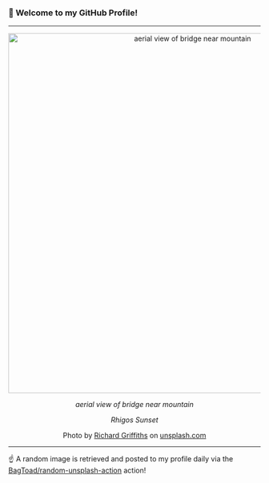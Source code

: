 ### 👋 Welcome to my GitHub Profile!

----

<div align="center">
  <img width="720" src="https://images.unsplash.com/photo-1533644657971-4c2775a95a1b?crop=entropy&cs=tinysrgb&fit=max&fm=jpg&ixid=M3w1NTI0OTR8MHwxfHJhbmRvbXx8fHx8fHx8fDE3MzAzNTUxNTJ8&ixlib=rb-4.0.3&q=80&w=1080" alt="aerial view of bridge near mountain">
  
  <em>aerial view of bridge near mountain</em>
  
  <em>Rhigos Sunset</em>
  
  Photo by [Richard Griffiths](null) on [unsplash.com](https://unsplash.com/)
</div>

----

☝️ A random image is retrieved and posted to my profile daily via the [BagToad/random-unsplash-action](https://github.com/BagToad/random-unsplash-action) action!
